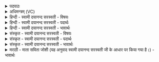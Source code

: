 <details><summary>पदपाठः</summary>

आ। नः॒। य॒ज्ञम्। भार॑ती॒। तूय॑म्। ए॒तु॒। इडा॑। म॒नु॒ष्वत्। इ॒ह। चे॒तय॑न्ती। ति॒स्रः। दे॒वीः। ब॒र्हिः। आ। इ॒दम्। स्यो॒नम्। सर॑स्वती। स्वप॑स॒ इति॑ सु॒ऽअप॑सः। स॒द॒न्तु॒। ३३।
</details>

<details><summary>अधिमन्त्रम् (VC)</summary>

- वाग्देवता
- भार्गवो जमदग्निर्ऋषिः
- भुरिक्पङ्क्तिः
- पञ्चमः
</details>

<details><summary>हिन्दी - स्वामी दयानन्द सरस्वती - विषयः</summary>

फिर उसी विषय को अगले मन्त्र में कहा है ॥
</details>

<details><summary>हिन्दी - स्वामी दयानन्द सरस्वती - पदार्थः</summary>

पदार्थान्वयभाषाः -  हे मनुष्यो ! जो (भारती) शिल्पविद्या को धारण करनेहारी क्रिया (इडा) सुन्दर शिक्षित मीठी वाणी (सरस्वती) विज्ञानवाली बुद्धि (इह) इस शिल्पविद्या के ग्रहणरूप व्यवहार में (नः) हमको (तूयम्) वर्धक (यज्ञम्) शिल्पविद्या के प्रकाशरूप यज्ञ को (मनुष्वत्) मनुष्य के तुल्य (चेतयन्ती) जनाती हुई हम को (आ, एतु) सब ओर से प्राप्त होवे, ये पूर्वोक्त (तिस्रः) तीन (देवी) प्रकाशमान (इदम्) इस (बर्हिः) बढ़े हुए (स्योनम्) सुखकारी काम को (स्वपसः) सुन्दर कर्मोंवाले हमको (आ, सदन्तु) अच्छे प्रकार प्राप्त करें ॥३३ ॥
</details>

<details><summary>हिन्दी - स्वामी दयानन्द सरस्वती - भावार्थः</summary>

भावार्थभाषाः -  इस शिल्प व्यवहार में सुन्दर उपदेश और क्रियाविधि को जताना और विद्या का धारण इष्ट है। यदि इन रीतियों को मनुष्य ग्रहण करें तो बड़ा सुख भोगें ॥३३ ॥
</details>

<details><summary>संस्कृत - स्वामी दयानन्द सरस्वती - विषयः</summary>

पुनस्तमेव विषयमाह ॥
</details>

<details><summary>संस्कृत - स्वामी दयानन्द सरस्वती - पदार्थः</summary>

पदार्थान्वयभाषाः -  हे मनुष्याः ! या भारती इडा सरस्वतीह नस्तूयं यज्ञं मनुष्वच्चेतयन्त्यस्मानैतु इमास्तिस्रो देवीरिदं बर्हिः स्योनं स्वपसोऽस्माना सदन्तु ॥३३ ॥
</details>

<details><summary>संस्कृत - स्वामी दयानन्द सरस्वती - भावार्थः</summary>

भावार्थभाषाः -  अत्र शिल्पव्यवहारे सुष्ठूपदेशक्रियाविधिज्ञापनं विद्याधारणं चेष्यते यदीमाः तिस्रो रीतीर्मनुष्या गृह्णीयुस्तर्हि महत्सुखमश्नुवीरन् ॥३३ ॥
</details>

<details><summary>मराठी - माता सविता जोशी (यह अनुवाद स्वामी दयानन्द सरस्वती जी के आधार पर किया गया है।) - भावार्थः</summary>

भावार्थभाषाः -  या हस्तक्रिया कौशल्य व्यवहारात (शिल्पविद्या) चांगली सुशिक्षित वाणी, क्रिया निर्मिती व विद्याधारणा या तीन गोष्टी अभिप्रेत आहेत. जर या तिन्ही रीती अंगीकारल्या तर माणसांना सुख भोगता येते.
</details>